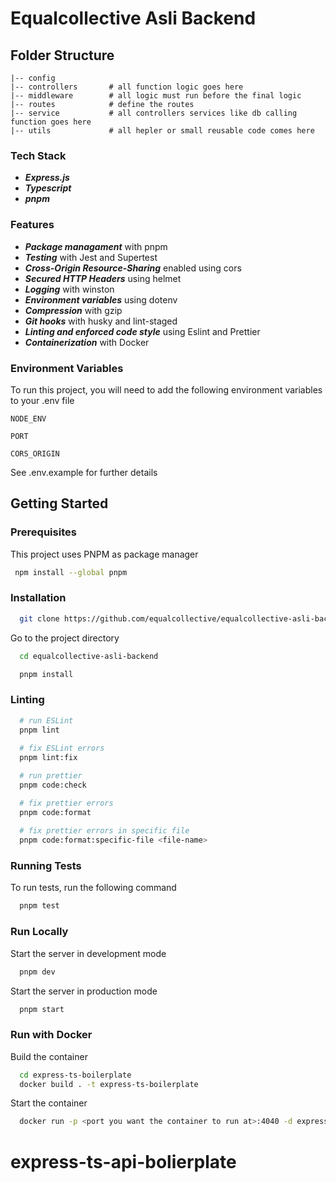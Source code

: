 # Equalcollective Asli Backend

## Folder Structure

```
|-- config
|-- controllers       # all function logic goes here
|-- middleware        # all logic must run before the final logic
|-- routes            # define the routes
|-- service           # all controllers services like db calling function goes here
|-- utils             # all hepler or small reusable code comes here

```

<!-- TechStack -->
### Tech Stack

- ***Express.js***
- ***Typescript***
- ***pnpm***


<!-- Features -->
### Features

- ***Package managament*** with pnpm
- ***Testing*** with Jest and Supertest
- ***Cross-Origin Resource-Sharing*** enabled using cors
- ***Secured HTTP Headers*** using helmet
- ***Logging*** with winston
- ***Environment variables*** using dotenv
- ***Compression*** with gzip
- ***Git hooks*** with husky and lint-staged
- ***Linting and enforced code style*** using Eslint and Prettier
- ***Containerization*** with Docker


<!-- Env Variables -->
### Environment Variables

To run this project, you will need to add the following environment variables to your .env file

`NODE_ENV`

`PORT`

`CORS_ORIGIN`

See .env.example for further details

<!-- Getting Started -->
## Getting Started

<!-- Prerequisites -->
### Prerequisites

This project uses PNPM as package manager

```bash
 npm install --global pnpm
```

<!-- Installation -->
### Installation

```bash
  git clone https://github.com/equalcollective/equalcollective-asli-backend.git
```

Go to the project directory

```bash
  cd equalcollective-asli-backend
```

```bash
  pnpm install
```

### Linting

```bash
  # run ESLint
  pnpm lint
  
  # fix ESLint errors
  pnpm lint:fix

  # run prettier
  pnpm code:check

  # fix prettier errors
  pnpm code:format
  
  # fix prettier errors in specific file
  pnpm code:format:specific-file <file-name>
```
   
<!-- Running Tests -->
### Running Tests

To run tests, run the following command

```bash
  pnpm test
```

<!-- Run Locally -->
### Run Locally

Start the server in development mode

```bash
  pnpm dev
```

Start the server in production mode

```bash
  pnpm start
```

<!-- Run with Docker -->
### Run with Docker

Build the container

```bash
  cd express-ts-boilerplate
  docker build . -t express-ts-boilerplate     
```

Start the container

```bash
  docker run -p <port you want the container to run at>:4040 -d express-ts-boilerplate    
```
# express-ts-api-bolierplate
